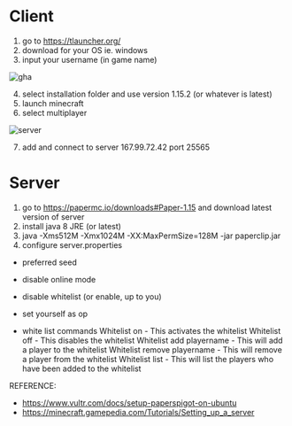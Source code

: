 # Client
1. go to https://tlauncher.org/
2. download for your OS ie. windows
3. input your username (in game name)

![gha](https://user-images.githubusercontent.com/9988006/83399933-9f888380-a434-11ea-9cdc-96eeff31f396.PNG)

4. select installation folder and use version 1.15.2 (or whatever is latest)
5. launch minecraft
6. select multiplayer

![server](https://user-images.githubusercontent.com/9988006/83400401-54bb3b80-a435-11ea-85e8-c68b9a091440.PNG)

7. add and connect to server 167.99.72.42 port 25565

# Server
1. go to https://papermc.io/downloads#Paper-1.15 and download latest version of server
2. install java 8 JRE  (or latest)
3. java -Xms512M -Xmx1024M -XX:MaxPermSize=128M -jar paperclip.jar
4. configure server.properties
* preferred seed
* disable online mode
* disable whitelist (or enable, up to you)
* set yourself as op

* white list commands
Whitelist on - This activates the whitelist
Whitelist off - This disables the whitelist
Whitelist add playername - This will add a player to the whitelist
Whitelist remove playername - This will remove a player from the whitelist
Whitelist list - This will list the players who have been added to the whitelist

REFERENCE:
* https://www.vultr.com/docs/setup-paperspigot-on-ubuntu
* https://minecraft.gamepedia.com/Tutorials/Setting_up_a_server
